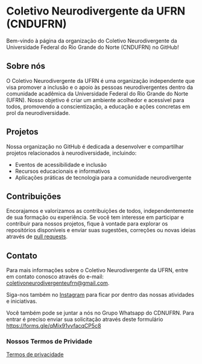 # Coletivo Neurodivergente da UFRN (CNDUFRN)

Bem-vindo à página da organização do Coletivo Neurodivergente da Universidade Federal do Rio Grande do Norte (CNDUFRN) no GitHub!

## Sobre nós

O Coletivo Neurodivergente da UFRN é uma organização independente que visa promover a inclusão e o apoio às pessoas neurodivergentes dentro da comunidade acadêmica da Universidade Federal do Rio Grande do Norte (UFRN). Nosso objetivo é criar um ambiente acolhedor e acessível para todos, promovendo a conscientização, a educação e ações concretas em prol da neurodiversidade.

## Projetos

Nossa organização no GitHub é dedicada a desenvolver e compartilhar projetos relacionados à neurodiversidade, incluindo:

- Eventos de acessibilidade e inclusão
- Recursos educacionais e informativos
- Aplicações práticas de tecnologia para a comunidade neurodivergente

## Contribuições

Encorajamos e valorizamos as contribuições de todos, independentemente de sua formação ou experiência. Se você tem interesse em participar e contribuir para nossos projetos, fique à vontade para explorar os repositórios disponíveis e enviar suas sugestões, correções ou novas ideias através de [pull requests](https://www.freecodecamp.org/portuguese/news/como-fazer-o-seu-primeiro-pull-request-no-github/).

## Contato

Para mais informações sobre o Coletivo Neurodivergente da UFRN, entre em contato conosco através do e-mail: coletivoneurodivergenteufrn@gmail.com.

Siga-nos também no [Instagram](https://www.instagram.com/coletivoneurodivergenteufrn/) para ficar por dentro das nossas atividades e iniciativas.

Você também pode se juntar a nós no Grupo Whatsapp do CDNUFRN. Para entrar é preciso enviar sua solicitação através deste formulário https://forms.gle/qMix91vvfacqCP5c8

### Nossos Termos de Prividade

[Termos de privacidade](https://github.com/Coletivo-Neurodivergente-da-UFRN/.github/blob/main/uso_dados_coletivo_neurodivergente.md)
